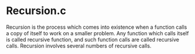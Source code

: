 # Recursion.c
Recursion is the process which comes into existence when a function calls a copy of itself to work on a smaller problem. Any function which calls itself is called recursive function, and such function calls are called recursive calls. Recursion involves several numbers of recursive calls.
